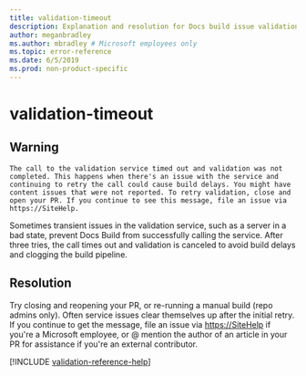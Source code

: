 ```yaml
---
title: validation-timeout
description: Explanation and resolution for Docs build issue validation-timeout
author: meganbradley
ms.author: mbradley # Microsoft employees only
ms.topic: error-reference
ms.date: 6/5/2019
ms.prod: non-product-specific
---
```

# validation-timeout

## Warning

`The call to the validation service timed out and validation was not completed. This happens when there's an issue with the service and continuing to retry the call could cause build delays. You might have content issues that were not reported. To retry validation, close and open your PR. If you continue to see this message, file an issue via https://SiteHelp.`

Sometimes transient issues in the validation service, such as a server in a bad state, prevent Docs Build from successfully calling the service. After three tries, the call times out and validation is canceled to avoid build delays and clogging the build pipeline.

## Resolution

Try closing and reopening your PR, or re-running a manual build (repo admins only). Often service issues clear themselves up after the initial retry. If you continue to get the message, file an issue via [https://SiteHelp](https://SiteHelp) if you're a Microsoft employee, or @ mention the author of an article in your PR for assistance if you're an external contributor.

<!--make sure to add this file to your includes folder and verify the path-->
[!INCLUDE [validation-reference-help](includes/validation-reference-help.md)]
